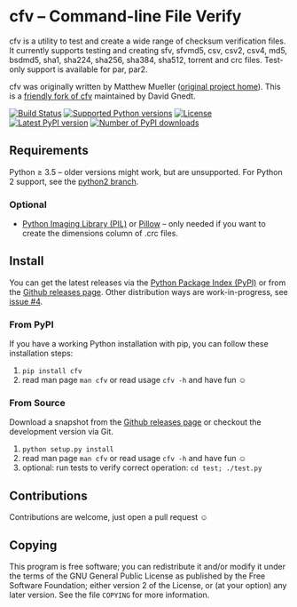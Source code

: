 # cfv – Command-line File Verify

cfv is a utility to test and create a wide range of checksum verification files.
It currently supports testing and creating sfv, sfvmd5, csv, csv2, csv4, md5, bsdmd5, sha1, sha224,
sha256, sha384, sha512, torrent and crc files.
Test-only support is available for par, par2.

cfv was originally written by Matthew Mueller ([original project home](http://cfv.sourceforge.net/)).
This is a [friendly fork of cfv](https://github.com/cfv-project/cfv) maintained by David Gnedt.

[![Build Status](https://travis-ci.org/cfv-project/cfv.svg?branch=master)](https://travis-ci.org/cfv-project/cfv)
[![Supported Python versions](https://img.shields.io/pypi/pyversions/cfv.svg)](https://pypi.org/project/cfv/)
[![License](https://img.shields.io/pypi/l/cfv.svg)](https://pypi.org/project/cfv/)
[![Latest PyPI version](https://img.shields.io/pypi/v/cfv.svg)](https://pypi.org/project/cfv/)
[![Number of PyPI downloads](https://img.shields.io/pypi/dm/cfv.svg)](https://pypi.org/project/cfv/)

## Requirements

Python ≥ 3.5 – older versions might work, but are unsupported.
For Python 2 support, see the [python2 branch](https://github.com/cfv-project/cfv/tree/python2).

### Optional

* [Python Imaging Library (PIL)](https://www.pythonware.com/products/pil/) or
  [Pillow](https://python-pillow.org/) – only needed if you want to create the
  dimensions column of .crc files.

## Install

You can get the latest releases via the [Python Package Index (PyPI)](https://pypi.org/project/cfv/)
or from the [Github releases page](https://github.com/cfv-project/cfv/releases).
Other distribution ways are work-in-progress, see [issue #4](https://github.com/cfv-project/cfv/issues/4).

### From PyPI

If you have a working Python installation with pip, you can follow these installation steps:

1. `pip install cfv`
2. read man page `man cfv` or read usage `cfv -h` and have fun ☺️

### From Source

Download a snapshot from the [Github releases page](https://github.com/cfv-project/cfv/releases)
or checkout the development version via Git.

1. `python setup.py install`
2. read man page `man cfv` or read usage `cfv -h` and have fun ☺️
3. optional: run tests to verify correct operation: `cd test; ./test.py`

## Contributions

Contributions are welcome, just open a pull request ☺️

## Copying

This program is free software; you can redistribute it and/or modify it under
the terms of the GNU General Public License as published by the Free Software
Foundation; either version 2 of the License, or (at your option) any later
version.
See the file `COPYING` for more information.
